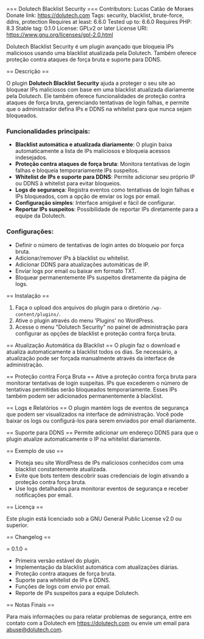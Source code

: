 === Dolutech Blacklist Security ===
Contributors: Lucas Catão de Moraes
Donate link: https://dolutech.com
Tags: security, blacklist, brute-force, ddns, protection
Requires at least: 6.6.0
Tested up to: 6.6.0
Requires PHP: 8.3
Stable tag: 0.1.0
License: GPLv2 or later
License URI: https://www.gnu.org/licenses/gpl-2.0.html

Dolutech Blacklist Security é um plugin avançado que bloqueia IPs maliciosos usando uma blacklist atualizada pela Dolutech. Também oferece proteção contra ataques de força bruta e suporte para DDNS.

== Descrição ==

O plugin **Dolutech Blacklist Security** ajuda a proteger o seu site ao bloquear IPs maliciosos com base em uma blacklist atualizada diariamente pela Dolutech. Ele também oferece funcionalidades de proteção contra ataques de força bruta, gerenciando tentativas de login falhas, e permite que o administrador defina IPs e DDNS na whitelist para que nunca sejam bloqueados.

### Funcionalidades principais:
- **Blacklist automática e atualizada diariamente**: O plugin baixa automaticamente a lista de IPs maliciosos e bloqueia acessos indesejados.
- **Proteção contra ataques de força bruta**: Monitora tentativas de login falhas e bloqueia temporariamente IPs suspeitos.
- **Whitelist de IPs e suporte para DDNS**: Permite adicionar seu próprio IP ou DDNS à whitelist para evitar bloqueios.
- **Logs de segurança**: Registra eventos como tentativas de login falhas e IPs bloqueados, com a opção de enviar os logs por email.
- **Configuração simples**: Interface amigável e fácil de configurar.
- **Reportar IPs suspeitos**: Possibilidade de reportar IPs diretamente para a equipe da Dolutech.

### Configurações:
- Definir o número de tentativas de login antes do bloqueio por força bruta.
- Adicionar/remover IPs à blacklist ou whitelist.
- Adicionar DDNS para atualizações automáticas de IP.
- Enviar logs por email ou baixar em formato TXT.
- Bloquear permanentemente IPs suspeitos diretamente da página de logs.

== Instalação ==

1. Faça o upload dos arquivos do plugin para o diretório `/wp-content/plugins/`.
2. Ative o plugin através do menu 'Plugins' no WordPress.
3. Acesse o menu "Dolutech Security" no painel de administração para configurar as opções de blacklist e proteção contra força bruta.

== Atualização Automática da Blacklist ==
O plugin faz o download e atualiza automaticamente a blacklist todos os dias. Se necessário, a atualização pode ser forçada manualmente através da interface de administração.

== Proteção contra Força Bruta ==
Ative a proteção contra força bruta para monitorar tentativas de login suspeitas. IPs que excederem o número de tentativas permitidas serão bloqueados temporariamente. Esses IPs também podem ser adicionados permanentemente à blacklist.

== Logs e Relatórios ==
O plugin mantém logs de eventos de segurança que podem ser visualizados na interface de administração. Você pode baixar os logs ou configurá-los para serem enviados por email diariamente.

== Suporte para DDNS ==
Permite adicionar um endereço DDNS para que o plugin atualize automaticamente o IP na whitelist diariamente.

== Exemplo de uso ==
- Proteja seu site WordPress de IPs maliciosos conhecidos com uma blacklist constantemente atualizada.
- Evite que bots tentem descobrir suas credenciais de login ativando a proteção contra força bruta.
- Use logs detalhados para monitorar eventos de segurança e receber notificações por email.

== Licença ==

Este plugin está licenciado sob a GNU General Public License v2.0 ou superior.

== Changelog ==

= 0.1.0 =
* Primeira versão estável do plugin.
* Implementação da blacklist automática com atualizações diárias.
* Proteção contra ataques de força bruta.
* Suporte para whitelist de IPs e DDNS.
* Funções de logs com envio por email.
* Reporte de IPs suspeitos para a equipe Dolutech.

== Notas Finais ==

Para mais informações ou para relatar problemas de segurança, entre em contato com a Dolutech em https://dolutech.com ou envie um email para abuse@dolutech.com.
